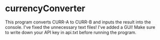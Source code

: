 # currencyConverter
This program converts CURR-A to CURR-B and inputs the result into the console.
I've fixed the unnecessary text files!
I've added a GUI!
Make sure to write down your API key in api.txt before running the program. 
